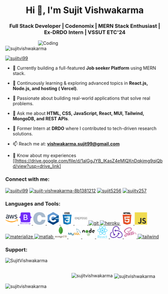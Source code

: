 <h1 align="center">Hi 👋, I'm Sujit Vishwakarma</h1>
<h3 align="center">Full Stack Developer | Codenomix | MERN Stack Enthusiast | Ex-DRDO Intern | VSSUT ETC'24</h3>
<img align="right" alt="Coding" width="400" src="https://media.tenor.com/rePDfDWO3XoAAAAd/hacking.gif">

<p align="left"> <img src="https://komarev.com/ghpvc/?username=sujitvishwakarma&label=Profile%20views&color=0e75b6&style=flat" alt="sujitvishwakarma" /> </p>

<p align="left"> <a href="https://twitter.com/sujitvi99" target="blank"><img src="https://img.shields.io/twitter/follow/sujitvi99?logo=twitter&style=for-the-badge" alt="sujitvi99" /></a> </p>

- 🔭 Currently building a full-featured **Job seeker Platform** using MERN stack.
- 🌱 Continuously learning & exploring advanced topics in **React.js, Node.js, and  hosting ( Vercel)**.
- 🧠 Passionate about building real-world applications that solve real problems.
- 💬 Ask me about **HTML, CSS, JavaScript, React, MUI, Tailwind, MongoDB, and REST APIs**.
- 🏢 Former Intern at **DRDO** where I contributed to tech-driven research solutions.
- 📫 Reach me at: **vishwakarma.sujit99@gmail.com**

- 📄 Know about my experiences [[https://drive.google.com/file/d/1alGgJYB_lKasZ4eMlQXnDqkjmg9qiQbd/view?usp=drive_link]

<h3 align="left">Connect with me:</h3>
<p align="left">
<a href="https://twitter.com/sujitvi99" target="blank"><img align="center" src="https://raw.githubusercontent.com/rahuldkjain/github-profile-readme-generator/master/src/images/icons/Social/twitter.svg" alt="sujitvi99" height="30" width="40" /></a>
<a href="https://linkedin.com/in/sujit-vishwakarma-8b1381212" target="blank"><img align="center" src="https://raw.githubusercontent.com/rahuldkjain/github-profile-readme-generator/master/src/images/icons/Social/linked-in-alt.svg" alt="sujit-vishwakarma-8b1381212" height="30" width="40" /></a>
<a href="https://instagram.com/sujit5256" target="blank"><img align="center" src="https://raw.githubusercontent.com/rahuldkjain/github-profile-readme-generator/master/src/images/icons/Social/instagram.svg" alt="sujit5256" height="30" width="40" /></a>
<a href="https://www.hackerrank.com/sujitv257" target="blank"><img align="center" src="https://raw.githubusercontent.com/rahuldkjain/github-profile-readme-generator/master/src/images/icons/Social/hackerrank.svg" alt="sujitv257" height="30" width="40" /></a>
</p>

<h3 align="left">Languages and Tools:</h3>
<p align="left"> <a href="https://aws.amazon.com" target="_blank" rel="noreferrer"> <img src="https://raw.githubusercontent.com/devicons/devicon/master/icons/amazonwebservices/amazonwebservices-original-wordmark.svg" alt="aws" width="40" height="40"/> </a> <a href="https://getbootstrap.com" target="_blank" rel="noreferrer"> <img src="https://raw.githubusercontent.com/devicons/devicon/master/icons/bootstrap/bootstrap-plain-wordmark.svg" alt="bootstrap" width="40" height="40"/> </a> <a href="https://www.cprogramming.com/" target="_blank" rel="noreferrer"> <img src="https://raw.githubusercontent.com/devicons/devicon/master/icons/c/c-original.svg" alt="c" width="40" height="40"/> </a> <a href="https://www.w3schools.com/cpp/" target="_blank" rel="noreferrer"> <img src="https://raw.githubusercontent.com/devicons/devicon/master/icons/cplusplus/cplusplus-original.svg" alt="cplusplus" width="40" height="40"/> </a> <a href="https://www.w3schools.com/css/" target="_blank" rel="noreferrer"> <img src="https://raw.githubusercontent.com/devicons/devicon/master/icons/css3/css3-original-wordmark.svg" alt="css3" width="40" height="40"/> </a> <a href="https://expressjs.com" target="_blank" rel="noreferrer"> <img src="https://raw.githubusercontent.com/devicons/devicon/master/icons/express/express-original-wordmark.svg" alt="express" width="40" height="40"/> </a> <a href="https://git-scm.com/" target="_blank" rel="noreferrer"> <img src="https://www.vectorlogo.zone/logos/git-scm/git-scm-icon.svg" alt="git" width="40" height="40"/> </a> <a href="https://heroku.com" target="_blank" rel="noreferrer"> <img src="https://www.vectorlogo.zone/logos/heroku/heroku-icon.svg" alt="heroku" width="40" height="40"/> </a> <a href="https://www.w3.org/html/" target="_blank" rel="noreferrer"> <img src="https://raw.githubusercontent.com/devicons/devicon/master/icons/html5/html5-original-wordmark.svg" alt="html5" width="40" height="40"/> </a> <a href="https://developer.mozilla.org/en-US/docs/Web/JavaScript" target="_blank" rel="noreferrer"> <img src="https://raw.githubusercontent.com/devicons/devicon/master/icons/javascript/javascript-original.svg" alt="javascript" width="40" height="40"/> </a> <a href="https://materializecss.com/" target="_blank" rel="noreferrer"> <img src="https://raw.githubusercontent.com/prplx/svg-logos/5585531d45d294869c4eaab4d7cf2e9c167710a9/svg/materialize.svg" alt="materialize" width="40" height="40"/> </a> <a href="https://www.mathworks.com/" target="_blank" rel="noreferrer"> <img src="https://upload.wikimedia.org/wikipedia/commons/2/21/Matlab_Logo.png" alt="matlab" width="40" height="40"/> </a> <a href="https://www.mongodb.com/" target="_blank" rel="noreferrer"> <img src="https://raw.githubusercontent.com/devicons/devicon/master/icons/mongodb/mongodb-original-wordmark.svg" alt="mongodb" width="40" height="40"/> </a> <a href="https://www.mysql.com/" target="_blank" rel="noreferrer"> <img src="https://raw.githubusercontent.com/devicons/devicon/master/icons/mysql/mysql-original-wordmark.svg" alt="mysql" width="40" height="40"/> </a> <a href="https://nodejs.org" target="_blank" rel="noreferrer"> <img src="https://raw.githubusercontent.com/devicons/devicon/master/icons/nodejs/nodejs-original-wordmark.svg" alt="nodejs" width="40" height="40"/> </a> <a href="https://reactjs.org/" target="_blank" rel="noreferrer"> <img src="https://raw.githubusercontent.com/devicons/devicon/master/icons/react/react-original-wordmark.svg" alt="react" width="40" height="40"/> </a> <a href="https://redux.js.org" target="_blank" rel="noreferrer"> <img src="https://raw.githubusercontent.com/devicons/devicon/master/icons/redux/redux-original.svg" alt="redux" width="40" height="40"/> </a> <a href="https://sass-lang.com" target="_blank" rel="noreferrer"> <img src="https://raw.githubusercontent.com/devicons/devicon/master/icons/sass/sass-original.svg" alt="sass" width="40" height="40"/> </a> <a href="https://tailwindcss.com/" target="_blank" rel="noreferrer"> <img src="https://www.vectorlogo.zone/logos/tailwindcss/tailwindcss-icon.svg" alt="tailwind" width="40" height="40"/> </a> </p>

<h3 align="left">Support:</h3>
<p><a href="https://www.buymeacoffee.com/SujitVishwakarma"> <img align="left" src="https://cdn.buymeacoffee.com/buttons/v2/default-yellow.png" height="50" width="210" alt="SujitVishwakarma" /></a></p><br><br>

<p><img align="left" src="https://github-readme-stats.vercel.app/api/top-langs?username=sujitvishwakarma&show_icons=true&locale=en&layout=compact" alt="sujitvishwakarma" /></p>

<p>&nbsp;<img align="center" src="https://github-readme-stats.vercel.app/api?username=sujitvishwakarma&show_icons=true&locale=en" alt="sujitvishwakarma" /></p>

<p><img align="center" src="https://github-readme-streak-stats.herokuapp.com/?user=sujitvishwakarma&" alt="sujitvishwakarma" /></p>
